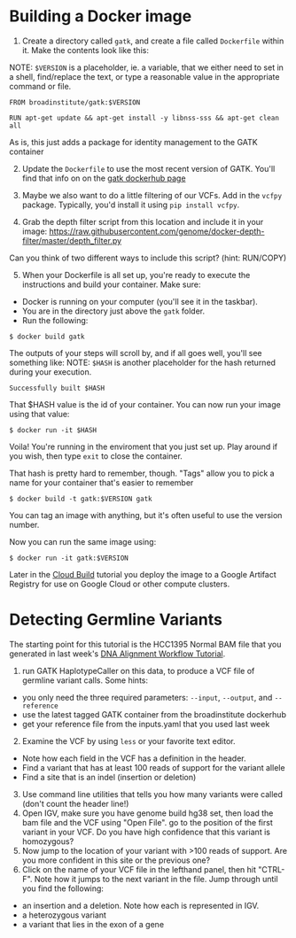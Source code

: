# Building a Docker image

1. Create a directory called `gatk`, and create a file called `Dockerfile` within it. Make the contents look like this:

NOTE: `$VERSION` is a placeholder, ie. a variable, that we either need to set in a shell, find/replace the text, or type a reasonable value in the appropriate command or file.
```
FROM broadinstitute/gatk:$VERSION

RUN apt-get update && apt-get install -y libnss-sss && apt-get clean all
```

As is, this just adds a package for identity management to the GATK container

2. Update the `Dockerfile` to use the most recent version of GATK. You'll find that info on on the [gatk dockerhub page](https://hub.docker.com/r/broadinstitute/gatk/)

3. Maybe we also want to do a little filtering of our VCFs.  Add in the `vcfpy` package. Typically, you'd install it using `pip install vcfpy`.

4. Grab the depth filter script from this location and include it in your image:
https://raw.githubusercontent.com/genome/docker-depth-filter/master/depth_filter.py

Can you think of two different ways to include this script?  (hint: RUN/COPY)

5. When your Dockerfile is all set up, you're ready to execute the instructions and build your container.  Make sure:
- Docker is running on your computer (you'll see it in the taskbar).
- You are in the directory just above the `gatk` folder.
- Run the following:
```
$ docker build gatk
```

The outputs of your steps will scroll by, and if all goes well, you'll see something like:
NOTE: `$HASH` is another placeholder for the hash returned during your execution.
```
Successfully built $HASH
```

That $HASH value is the id of your container. You can now run your image using that value:

```
$ docker run -it $HASH
```
Voila! You're running in the enviroment that you just set up.  Play around if you wish, then type `exit` to close the container.

That hash is pretty hard to remember, though. "Tags" allow you to pick a name for your container that's easier to remember

```
$ docker build -t gatk:$VERSION gatk
```
You can tag an image with anything, but it's often useful to use the version number.

Now you can run the same image using:

```
$ docker run -it gatk:$VERSION

```

Later in the [Cloud Build](cloudbuild-docker-tutorial.md) tutorial you deploy the image to a Google Artifact Registry for use on Google Cloud or other compute clusters.

# Detecting Germline Variants

The starting point for this tutorial is the HCC1395 Normal BAM file that you generated in last week's [DNA Alignment Workflow Tutorial](../week_06/bfx_workshop_06_alignment.md).

1. run GATK HaplotypeCaller on this data, to produce a VCF file of germline variant calls.  Some hints:
 - you only need the three required parameters: `--input`, `--output`, and `--reference`
 - use the latest tagged GATK container from the broadinstitute dockerhub
 - get your reference file from the inputs.yaml that you used last week
2. Examine the VCF by using `less` or your favorite text editor.
 - Note how each field in the VCF has a definition in the header.
 - Find a variant that has at least 100 reads of support for the variant allele
 - Find a site that is an indel (insertion or deletion)
3. Use command line utilities that tells you how many variants were called (don't count the header line!)
4. Open IGV, make sure you have genome build hg38 set, then load the bam file and the VCF using "Open File".  go to the position of the first variant in your VCF.  Do you have high confidence that this variant is homozygous?
5. Now jump to the location of your variant with >100 reads of support. Are you more confident in this site or the previous one?
6. Click on the name of your VCF file in the lefthand panel, then hit "CTRL-F".  Note how it jumps to the next variant in the file.  Jump through until you find the following:
 - an insertion and a deletion. Note how each is represented in IGV.
 - a heterozygous variant
 - a variant that lies in the exon of a gene
